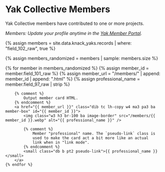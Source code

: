 # Yak Collective Members

Yak Collective members have contributed to one or more projects.

*Members: Update your profile anytime in the [Yak Member Portal](https://yak.knack.com/yaks#yak-profile/).*

{% assign members = site.data.knack_yaks.records | where: "field_102_raw", true %}

{% assign members_randomized = members | sample: members.size %}

<div class="flex flex-wrap items-stretch justify-between">
	{% for member in members_randomized %}
		{% assign member_id = member.field_101_raw %}
		{% assign member_url = "/members/" | append: member_id | append: ".html" %}
		{% assign professional_name = member.field_97_raw | strip %}

		{% comment %}
			Output member card HTML.
		{% endcomment %}
		<a href="{{ member_url }}" class="dib tc lh-copy w4 ma3 pa3 ba member-box" id="{{ member_id }}">
			<img class="w3 h3 br-100 ba image-border" src="/members/{{ member_id }}.webp" alt="{{ professional_name }}" />

			{% comment %}
				Member "professional" name. The `pseudo-link` class is
				used to make the card act a bit more like an actual
				link when in "link mode".
			{% endcomment %}
			<small class="db b pt2 pseudo-link">{{ professional_name }}</small>
		</a>
	{% endfor %}
</div>
